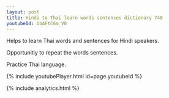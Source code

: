 ```yaml
---
layout: post
title: Hindi to Thai learn words sentences dictionary 748 
youtubeId: bbAFtC6m_V0
---
```

 
 
Helps to learn Thai words and sentences for Hindi speakers.

Opportunitiy to repeat the words sentences. 

Practice Thai language. 
 
{% include youtubePlayer.html id=page.youtubeId %}
 
 
{% include analytics.html %}
